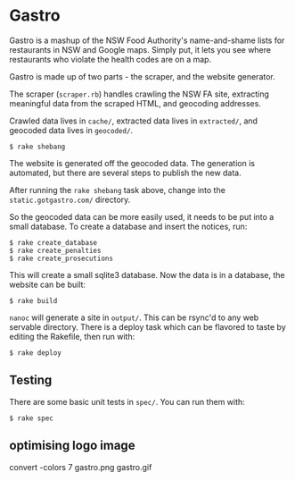 
Gastro
======
Gastro is a mashup of the NSW Food Authority's name-and-shame lists for
restaurants in NSW and Google maps. Simply put, it lets you see where
restaurants who violate the health codes are on a map.

Gastro is made up of two parts - the scraper, and the website generator.

The scraper (`scraper.rb`) handles crawling the NSW FA site, extracting
meaningful data from the scraped HTML, and geocoding addresses.

Crawled data lives in `cache/`, extracted data lives in `extracted/`, and
geocoded data lives in `geocoded/`.

    $ rake shebang

The website is generated off the geocoded data. The generation is automated,
but there are several steps to publish the new data.

After running the `rake shebang` task above, change into the
`static.gotgastro.com/` directory.

So the geocoded data can be more easily used, it needs to be put into a small
database. To create a database and insert the notices, run:

    $ rake create_database
    $ rake create_penalties
    $ rake create_prosecutions

This will create a small sqlite3 database. Now the data is in a database,
the website can be built:

    $ rake build

`nanoc` will generate a site in `output/`. This can be rsync'd to any web
servable directory. There is a deploy task which can be flavored to taste
by editing the Rakefile, then run with:

    $ rake deploy


Testing
-------

There are some basic unit tests in `spec/`. You can run them with:

    $ rake spec


optimising logo image
---------------------

  convert -colors 7 gastro.png gastro.gif

